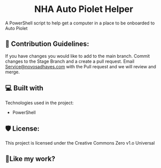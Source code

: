 <h1 align="center" id="title">NHA Auto Piolet Helper</h1>

<p id="description">A PowerShell script to help get a computer in a place to be onboarded to Auto Piolet</p>

<h2>🍰 Contribution Guidelines:</h2>

If you have changes you would like to add to the main branch. Commit changes to the Stage Branch and a create a pull request. Email Service@novosadhayes.com with the Pull request and we will review and merge.

  
  
<h2>💻 Built with</h2>

Technologies used in the project:

*   PowerShell

<h2>🛡️ License:</h2>

This project is licensed under the Creative Commons Zero v1.o Universal

<h2>💖Like my work?</h2>
